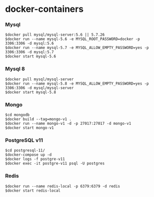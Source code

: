 # docker-containers

### Mysql
```
$docker pull mysql/mysql-server:5.6 || 5.7.26
$docker run --name mysql-5.6 -e MYSQL_ROOT_PASSWORD=docker -p 3306:3306 -d mysql:5.6
$docker run --name mysql-5.7 -e MYSQL_ALLOW_EMPTY_PASSWORD=yes -p 3306:3306 -d mysql:5.7
$docker start mysql-5.6
```

### Mysql 8
```
$docker pull mysql/mysql-server
$docker run --name mysql-5.8 -e MYSQL_ALLOW_EMPTY_PASSWORD=yes -p 3306:3306 -d mysql/mysql-server
$docker start mysql-5.8
```


### Mongo
```
$cd mongodb
$docker build --tag=mongo-v1 .
$docker run --name mongo-v1 -d -p 27017:27017 -d mongo-v1
$docker start mongo-v1
```

### PostgreSQL v11
```
$cd postgresql-11/
$docker-compose up -d
$docker logs -f postgre-v11
$docker exec -it postgre-v11 psql -U postgres
```

### Redis
```
$docker run --name redis-local -p 6379:6379 -d redis
$docker start redis-local
```
